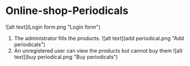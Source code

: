 # Online-shop-Periodicals
![alt text](Login form.png "Login form")
1. The administrator fills the products.
![alt text](add periodical.png "Add periodicals")
2. An unregistered user can view the products but cannot buy them
![alt text](buy periodical.png "Buy periodicals")

